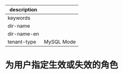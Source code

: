 |description||
|---|---|
|keywords||
|dir-name||
|dir-name-en||
|tenant-type|MySQL Mode|

# 为用户指定生效或失效的角色

